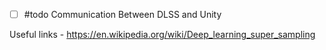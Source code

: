 - [ ] #todo Communication Between DLSS and Unity

Useful links - 
https://en.wikipedia.org/wiki/Deep_learning_super_sampling